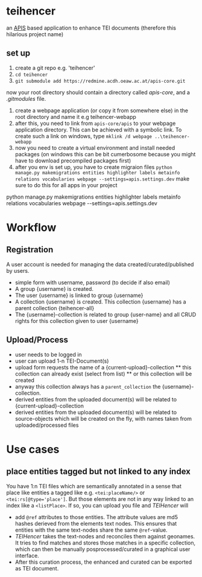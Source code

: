# teihencer

an [APIS](https://apis.acdh.oeaw.ac.at) based application to enhance TEI documents (therefore this hilarious project name)

## set up

1. create a git repo e.g. 'teihencer'
2. `cd teihencer`
3. `git submodule add https://redmine.acdh.oeaw.ac.at/apis-core.git`

now your root directory should contain a directory called *apis-core*, and a *.gitmodules* file.

1. create a webpage application (or copy it from somewhere else) in the root directory and name it e.g teihencer-webapp
2. after this, you need to link from `apis-core/apis` to your webpage application directory. This can be achieved with a symbolic link. To create such a link on windows, type `mklink /d webpage ..\teihencer-webapp`
3. now you need to create a virtual environment and install needed packages (on windows this can be bit cumerbosome because you might have to download precompiled packages first)
4. after you env is set up, you have to create migraion files `python manage.py makemigrations entities highlighter labels metainfo relations vocabularies webpage --settings=apis.settings.dev` make sure to do this for all apps in your project


python manage.py makemigrations entities highlighter labels metainfo relations vocabularies webpage --settings=apis.settings.dev


# Workflow

## Registration

A user account is needed for managing the data created/curated/published by users.

* simple form with username, password (to decide if also email)
* A group {username} is created.
* The user {username} is linked to group {username}
* A collection {username} is created. This collection {username} has a parent collection {teihencer-all}
* The {username}-collection is related to group {user-name} and all CRUD rights for this collection given to user {username}

## Upload/Process

* user needs to be logged in
* user can upload 1-n TEI-Document(s)
* upload form requests the name of a {current-upload}-collection
** this collection can already exist (select from list)
** or this collection will be created
* anyway this collection always has a `parent_collection` the {username}-collection.
* derived entities from the uploaded document(s) will be related to {current-upload}-collection
* derived entities from the uploaded document(s) will be related to source-objects which will be created on the fly, with names taken from uploaded/processed files

# Use cases

## place entities tagged but not linked to any index

You have 1:n TEI files which are semantically annotated in a sense that place like entities a tagged like e.g. `<tei:placeName/>` or `<tei:rs[@type='place']`. But those elements are not in any way linked to an index like a `<listPlace>`. If so, you can upload you file and *TEIHencer* will
* add `@ref` attributes to those entities. The attribute values are md5 hashes derieved from the elements text nodes. This ensures that entities with the same text-nodes share the same `@ref`-value.
* *TEIHencer* takes the text-nodes and reconciles them against geonames. It tries to find matches and stores those matches in a specific collection, which can then be manually posprocessed/curated in a graphical user interface.
* After this curation process, the enhanced and curated can be exported as TEI document. 
